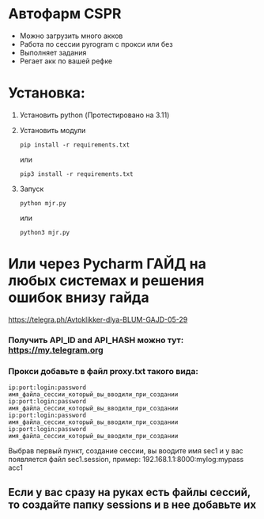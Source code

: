 # Автофарм CSPR

-  Можно загрузить много акков
-  Работа по сессии pyrogram с прокси или без
-  Выполняет задания
-  Регает акк по вашей рефке


# Установка:
1. Установить python (Протестировано на 3.11)

2. Установить модули
   
   ```
   pip install -r requirements.txt
   ```
 
   или
   
   ```
   pip3 install -r requirements.txt
   ```



3. Запуск
   ```
   python mjr.py
   ```

   или

   ```
   python3 mjr.py
   ```
   
# Или через Pycharm ГАЙД на любых системах и решения ошибок внизу гайда
https://telegra.ph/Avtoklikker-dlya-BLUM-GAJD-05-29
   

### Получить API_ID and API_HASH можно тут: https://my.telegram.org


### Прокси добавьте в файл proxy.txt такого вида:

```
ip:port:login:password имя_файла_сессии_который_вы_вводили_при_создании
ip:port:login:password имя_файла_сессии_который_вы_вводили_при_создании
ip:port:login:password имя_файла_сессии_который_вы_вводили_при_создании
ip:port:login:password имя_файла_сессии_который_вы_вводили_при_создании
```

Выбрав первый пункт, создание сессии, вы воодите имя sec1 и у вас появляется файл sec1.session, пример:
192.168.1.1:8000:mylog:mypass acc1

## Если у вас сразу на руках есть файлы сессий, то создайте папку sessions и в нее добавьте их
